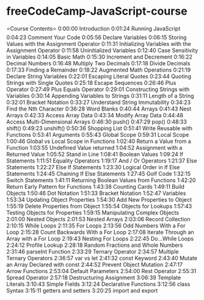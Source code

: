 # freeCodeCamp-JavaScript-course

⭐️Course Contents⭐️
0:00:00 Introduction
0:01:24 Running JavaScript
0:04:23 Comment Your Code
0:05:56 Declare Variables
0:06:15 Storing Values with the Assignment Operator
0:11:31 Initializing Variables with the Assignment Operator
0:11:58 Uninitialized Variables
0:12:40 Case Sensitivity in Variables
0:14:05 Basic Math
0:15:30 Increment and Decrement
0:16:22 Decimal Numbers
0:16:48 Multiply Two Decimals
0:17:18 Divide Decimals
0:17:33 Finding a Remainder
0:18:22 Augmented Math Operations
0:21:19 Declare String Variables
0:22:01 Escaping Literal Quotes
0:23:44 Quoting Strings with Single Quotes
0:25:18 Escape Sequences
0:26:46 Plus Operator
0:27:49 Plus Equals Operator
0:29:01 Constructing Strings with Variables
0:30:14 Appending Variables to Strings
0:31:11 Length of a String
0:32:01 Bracket Notation
0:33:27 Understand String Immutability
0:34:23 Find the Nth Character
0:36:28 Word Blanks
0:40:44 Arrays
0:41:43 Nest Arrays
0:42:33 Access Array Data
0:43:34 Modify Array Data
0:44:48 Access Multi-Dimensional Arrays
0:46:30 push()
0:47:29 pop()
0:48:33 shift()
0:49:23 unshift()
0:50:36 Shopping List
0:51:41 Write Reusable with Functions
0:53:41 Arguments
0:55:43 Global Scope
0:59:31 Local Scope
1:00:46 Global vs Local Scope in Functions
1:02:40 Return a Value from a Function
1:03:55 Undefined Value returned
1:04:52 Assignment with a Returned Value
1:05:52 Stand in Line
1:08:41 Boolean Values
1:09:24 If Statements
1:11:51 Equality Operators
1:19:17 And / Or Operators
1:21:37 Else Statements
1:22:27 Else If Statements
1:23:30 Logical Order in If Else Statements
1:24:45 Chaining If Else Statements
1:27:45 Golf Code
1:32:15 Switch Statements
1:41:11 Returning Boolean Values from Functions
1:42:20 Return Early Pattern for Functions
1:43:38 Counting Cards
1:49:11 Build Objects
1:50:46 Dot Notation
1:51:33 Bracket Notation
1:52:47 Variables
1:53:34 Updating Object Properties
1:54:30 Add New Properties to Object
1:55:19 Delete Properties from Object
1:55:54 Objects for Lookups
1:57:43 Testing Objects for Properties
1:59:15 Manipulating Complex Objects
2:01:00 Nested Objects
2:01:53 Nested Arrays
2:03:06 Record Collection
2:10:15 While Loops
2:11:35 For Loops
2:13:56 Odd Numbers With a For Loop
2:15:28 Count Backwards With a For Loop
2:17:08 Iterate Through an Array with a For Loop
2:19:43 Nesting For Loops
2:22:45 Do...While Loops
2:24:12 Profile Lookup
2:28:18 Random Fractions and Whole Numbers
2:31:46 parseInt Function
2:33:29 Ternary Operator
2:34:57 Multiple Ternary Operators
2:36:57 var vs let
2:41:32 const Keyword
2:43:40 Mutate an Array Declared with const
2:44:52 Prevent Object Mutation
2:47:17 Arrow Functions
2:53:04 Default Parameters
2:54:00 Rest Operator
2:55:31 Spread Operator
2:57:18 Destructuring Assignment
3:06:39 Template Literals
3:10:43 Simple Fields
3:12:24 Declarative Functions
3:12:56 class Syntax
3:15:11 getters and setters
3:20:25 import and export
